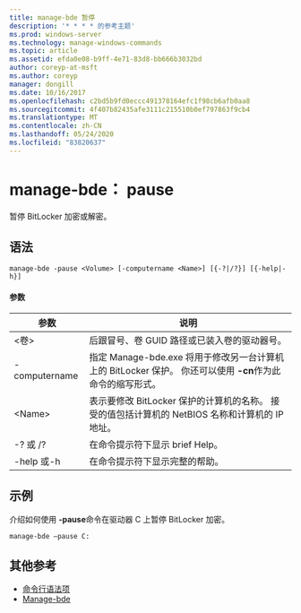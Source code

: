 ```yaml
---
title: manage-bde 暂停
description: '* * * * 的参考主题'
ms.prod: windows-server
ms.technology: manage-windows-commands
ms.topic: article
ms.assetid: efda0e08-b9ff-4e71-83d8-bb666b3032bd
author: coreyp-at-msft
ms.author: coreyp
manager: dongill
ms.date: 10/16/2017
ms.openlocfilehash: c2bd5b9fd0eccc491378164efc1f98cb6afb0aa8
ms.sourcegitcommit: 4f407b82435afe3111c215510b0ef797863f9cb4
ms.translationtype: MT
ms.contentlocale: zh-CN
ms.lasthandoff: 05/24/2020
ms.locfileid: "83820637"
---
```

# <a name="manage-bde-pause"></a>manage-bde： pause



暂停 BitLocker 加密或解密。

## <a name="syntax"></a>语法

```
manage-bde -pause <Volume> [-computername <Name>] [{-?|/?}] [{-help|-h}]
```

#### <a name="parameters"></a>参数

|参数|说明|
|---------|-----------|
|\<卷>|后跟冒号、卷 GUID 路径或已装入卷的驱动器号。|
|-computername|指定 Manage-bde.exe 将用于修改另一台计算机上的 BitLocker 保护。 你还可以使用 **-cn**作为此命令的缩写形式。|
|\<Name>|表示要修改 BitLocker 保护的计算机的名称。 接受的值包括计算机的 NetBIOS 名称和计算机的 IP 地址。|
|-? 或 /?|在命令提示符下显示 brief Help。|
|-help 或-h|在命令提示符下显示完整的帮助。|

## <a name="examples"></a>示例

介绍如何使用 **-pause**命令在驱动器 C 上暂停 BitLocker 加密。
```
manage-bde –pause C:
```

## <a name="additional-references"></a>其他参考

- [命令行语法项](command-line-syntax-key.md)
-   [Manage-bde](manage-bde.md)